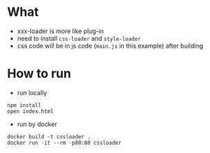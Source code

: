 # What
* xxx-loader is more like plug-in
* need to install `css-loader` and `style-loader`
* css code will be in js code (`main.js` in this example) after building 

# How to run
* run locally
```
npm install
open index.html
```

* run by docker
```
docker build -t cssloader .
docker run -it --rm -p80:80 cssloader 
```

